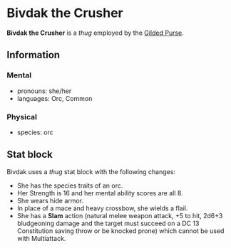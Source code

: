 # Bivdak the Crusher

**Bivdak the Crusher** is a _thug_ employed by the [Gilded Purse](../gilded-purse.md).

## Information

### Mental

- pronouns: she/her
- languages: Orc, Common

### Physical

- species: orc

## Stat block

Bivdak uses a _thug_ stat block with the following changes:

- She has the species traits of an orc.
- Her Strength is 16 and her mental ability scores are all 8.
- She wears hide armor.
- In place of a mace and heavy crossbow, she wields a flail.
- She has a **Slam** action (natural melee weapon attack, +5 to hit, 2d6+3 bludgeoning damage and the target must succeed on a DC 13 Constitution saving throw or be knocked prone) which cannot be used with Multiattack.
